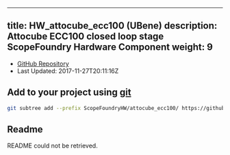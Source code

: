 
---
title: HW_attocube_ecc100 (UBene)
description: Attocube ECC100 closed loop stage ScopeFoundry Hardware Component
weight: 9
---
- [GitHub Repository](https://github.com/UBene/HW_attocube_ecc100)
- Last Updated: 2017-11-27T20:11:16Z

## Add to your project using [git](/docs/100_development/20_git/)
```bash
git subtree add --prefix ScopeFoundryHW/attocube_ecc100/ https://github.com/UBene/HW_attocube_ecc100 master && git checkout
```

## Readme
README could not be retrieved.
